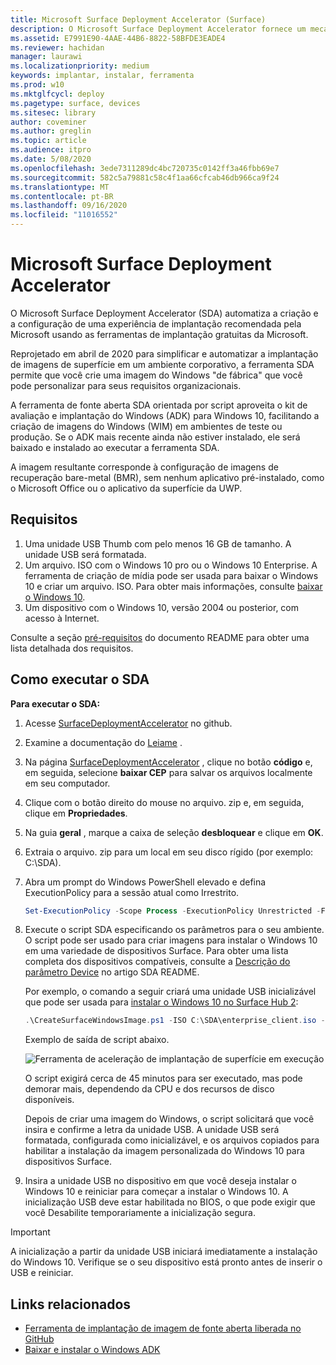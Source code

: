 ```yaml
---
title: Microsoft Surface Deployment Accelerator (Surface)
description: O Microsoft Surface Deployment Accelerator fornece um mecanismo de implantação simples e rápido para que as organizações refaçam imagens de dispositivos Surface.
ms.assetid: E7991E90-4AAE-44B6-8822-58BFDE3EADE4
ms.reviewer: hachidan
manager: laurawi
ms.localizationpriority: medium
keywords: implantar, instalar, ferramenta
ms.prod: w10
ms.mktglfcycl: deploy
ms.pagetype: surface, devices
ms.sitesec: library
author: coveminer
ms.author: greglin
ms.topic: article
ms.audience: itpro
ms.date: 5/08/2020
ms.openlocfilehash: 3ede7311289dc4bc720735c0142ff3a46fbb69e7
ms.sourcegitcommit: 582c5a79881c58c4f1aa66cfcab46db966ca9f24
ms.translationtype: MT
ms.contentlocale: pt-BR
ms.lasthandoff: 09/16/2020
ms.locfileid: "11016552"
---
```

# Microsoft Surface Deployment Accelerator

O Microsoft Surface Deployment Accelerator (SDA) automatiza a criação e a configuração de uma experiência de implantação recomendada pela Microsoft usando as ferramentas de implantação gratuitas da Microsoft.

Reprojetado em abril de 2020 para simplificar e automatizar a implantação de imagens de superfície em um ambiente corporativo, a ferramenta SDA permite que você crie uma imagem do Windows "de fábrica" que você pode personalizar para seus requisitos organizacionais.

A ferramenta de fonte aberta SDA orientada por script aproveita o kit de avaliação e implantação do Windows (ADK) para Windows 10, facilitando a criação de imagens do Windows (WIM) em ambientes de teste ou produção. Se o ADK mais recente ainda não estiver instalado, ele será baixado e instalado ao executar a ferramenta SDA.

A imagem resultante corresponde à configuração de imagens de recuperação bare-metal (BMR), sem nenhum aplicativo pré-instalado, como o Microsoft Office ou o aplicativo da superfície da UWP.

## Requisitos

1. Uma unidade USB Thumb com pelo menos 16 GB de tamanho. A unidade USB será formatada.
2. Um arquivo. ISO com o Windows 10 pro ou o Windows 10 Enterprise. A ferramenta de criação de mídia pode ser usada para baixar o Windows 10 e criar um arquivo. ISO. Para obter mais informações, consulte [baixar o Windows 10](https://www.microsoft.com/software-download/windows10).
3. Um dispositivo com o Windows 10, versão 2004 ou posterior, com acesso à Internet.

Consulte a seção [pré-requisitos](https://github.com/microsoft/SurfaceDeploymentAccelerator/blob/master/README.md#prerequisites) do documento README para obter uma lista detalhada dos requisitos.

## Como executar o SDA

**Para executar o SDA:**

1. Acesse [SurfaceDeploymentAccelerator](https://github.com/microsoft/SurfaceDeploymentAccelerator) no github. 
2. Examine a documentação do [Leiame](https://github.com/microsoft/SurfaceDeploymentAccelerator/blob/master/README.md) .
3. Na página [SurfaceDeploymentAccelerator](https://github.com/microsoft/SurfaceDeploymentAccelerator) , clique no botão **código** e, em seguida, selecione **baixar CEP** para salvar os arquivos localmente em seu computador.
4. Clique com o botão direito do mouse no arquivo. zip e, em seguida, clique em **Propriedades**.
5. Na guia **geral** , marque a caixa de seleção **desbloquear** e clique em **OK**.
6. Extraia o arquivo. zip para um local em seu disco rígido (por exemplo: C:\SDA).
7. Abra um prompt do Windows PowerShell elevado e defina ExecutionPolicy para a sessão atual como Irrestrito.

    ```powershell
    Set-ExecutionPolicy -Scope Process -ExecutionPolicy Unrestricted -Force
    ```
8. Execute o script SDA especificando os parâmetros para o seu ambiente. O script pode ser usado para criar imagens para instalar o Windows 10 em uma variedade de dispositivos Surface. Para obter uma lista completa dos dispositivos compatíveis, consulte a [Descrição do parâmetro Device](https://github.com/microsoft/SurfaceDeploymentAccelerator/blob/master/README.md#full-parameter-documentation) no artigo SDA README. 

    Por exemplo, o comando a seguir criará uma unidade USB inicializável que pode ser usada para [instalar o Windows 10 no Surface Hub 2](https://docs.microsoft.com/surface-hub/surface-hub-2s-migrate-os):

    ```powershell
    .\CreateSurfaceWindowsImage.ps1 -ISO C:\SDA\enterprise_client.iso -OSSKU Enterprise -DestinationFolder C:\Output -Device SurfaceHub2 -CreateUSB $True
    ```
    Exemplo de saída de script abaixo.

   ![Ferramenta de aceleração de implantação de superfície em execução](images/sda1.png)

    O script exigirá cerca de 45 minutos para ser executado, mas pode demorar mais, dependendo da CPU e dos recursos de disco disponíveis. 

    Depois de criar uma imagem do Windows, o script solicitará que você insira e confirme a letra da unidade USB. A unidade USB será formatada, configurada como inicializável, e os arquivos copiados para habilitar a instalação da imagem personalizada do Windows 10 para dispositivos Surface.

9. Insira a unidade USB no dispositivo em que você deseja instalar o Windows 10 e reiniciar para começar a instalar o Windows 10. A inicialização USB deve estar habilitada no BIOS, o que pode exigir que você Desabilite temporariamente a inicialização segura.

> [!IMPORTANT]
> A inicialização a partir da unidade USB iniciará imediatamente a instalação do Windows 10. Verifique se o seu dispositivo está pronto antes de inserir o USB e reiniciar. 

## Links relacionados

 - [Ferramenta de implantação de imagem de fonte aberta liberada no GitHub](https://techcommunity.microsoft.com/t5/surface-it-pro-blog/open-source-image-deployment-tool-released-on-github/ba-p/1314115)
 - [Baixar e instalar o Windows ADK](https://docs.microsoft.com/windows-hardware/get-started/adk-install)
